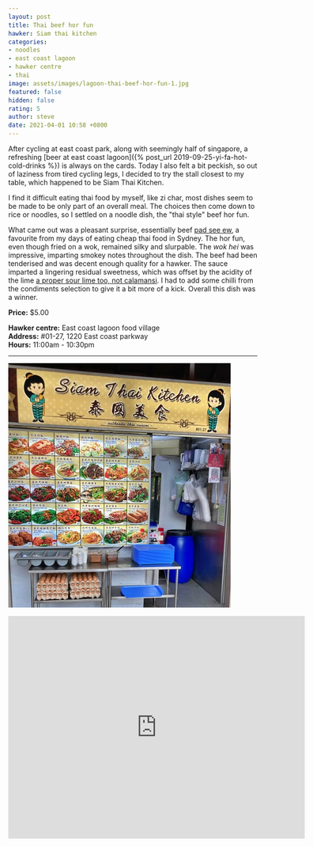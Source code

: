 ```yaml
---
layout: post
title: Thai beef hor fun 
hawker: Siam thai kitchen
categories:
- noodles
- east coast lagoon
- hawker centre
- thai
image: assets/images/lagoon-thai-beef-hor-fun-1.jpg
featured: false
hidden: false
rating: 5
author: steve
date: 2021-04-01 10:58 +0800
---
```

After cycling at east coast park, along with seemingly half of singapore, a refreshing [beer at east coast lagoon]({% post_url 2019-09-25-yi-fa-hot-cold-drinks %}) is always on the cards. Today I also felt a bit peckish, so out of laziness from tired cycling legs, I decided to try the stall closest to my table, which happened to be Siam Thai Kitchen.

I find it difficult eating thai food by myself, like zi char, most dishes seem to be made to be only part of an overall meal. The choices then come down to rice or noodles, so I settled on a noodle dish, the "thai style" beef hor fun.

What came out was a pleasant surprise, essentially beef [pad see ew](https://en.wikipedia.org/wiki/Pad_see_ew), a favourite from my days of eating cheap thai food in Sydney. The hor fun, even though fried on a wok, remained silky and slurpable. The *wok hei* was impressive, imparting smokey notes throughout the dish. The beef had been tenderised and was decent enough quality for a hawker. The sauce imparted a lingering residual sweetness, which was offset by the acidity of the lime [a proper sour lime too, not calamansi](https://jaffajuice.net/pages/calamansi-vs-lime-whats-the-diffence). I had to add some chilli from the condiments selection to give it a bit more of a kick. Overall this dish was a winner.

**Price:** $5.00  

**Hawker centre:** East coast lagoon food village  
**Address:** #01-27, 1220 East coast parkway  
**Hours:** 11:00am - 10:30pm

***  

![Siam thai kitchen](/assets/images/lagoon-thai-beef-hor-fun-2.jpg "Sian thai kitchen")

<iframe src="https://www.google.com/maps/embed?pb=!1m18!1m12!1m3!1d3988.78049912728!2d103.93275511475396!3d1.3068680990468287!2m3!1f0!2f0!3f0!3m2!1i1024!2i768!4f13.1!3m3!1m2!1s0x31da18764013f43b%3A0x6cfef20f595a57b0!2sEast%20Coast%20Lagoon%20Food%20Village!5e0!3m2!1sen!2ssg!4v1567135621194!5m2!1sen!2ssg" width="600" height="450" frameborder="0" style="border:0;" allowfullscreen=""></iframe>
